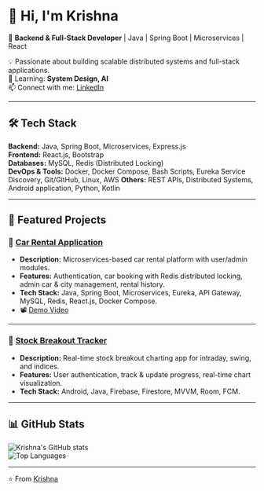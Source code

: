 # 👋 Hi, I'm Krishna  

🚀 **Backend & Full-Stack Developer** | Java | Spring Boot | Microservices | React  

💡 Passionate about building scalable distributed systems and full-stack applications.  
🌱 Learning: **System Design, AI**  
📫 Connect with me: [LinkedIn](https://www.linkedin.com/in/krishnachikhale/)

---

## 🛠️ Tech Stack  

**Backend:** Java, Spring Boot, Microservices, Express.js  
**Frontend:** React.js, Bootstrap  
**Databases:** MySQL, Redis (Distributed Locking)  
**DevOps & Tools:** Docker, Docker Compose, Bash Scripts, Eureka Service Discovery, Git/GitHub, Linux, AWS 
**Others:** REST APIs, Distributed Systems, Android application, Python, Kotlin

---

## 🚀 Featured Projects  

### 🔹 [Car Rental Application](https://github.com/krishna9325/Car-Rental/tree/docker-branch)  
- **Description:** Microservices-based car rental platform with user/admin modules.  
- **Features:** Authentication, car booking with Redis distributed locking, admin car & city management, rental history.  
- **Tech Stack:** Java, Spring Boot, Microservices, Eureka, API Gateway, MySQL, Redis, React.js, Docker Compose.  
- 📽️ [Demo Video](https://youtu.be/WWpqY9cMH_U)  

---

### 🔹 [Stock Breakout Tracker](https://github.com/your-repo)  
- **Description:** Real-time stock breakout charting app for intraday, swing, and indices.  
- **Features:** User authentication, track & update progress, real-time chart visualization.  
- **Tech Stack:** Android, Java, Firebase, Firestore, MVVM, Room, FCM.  

---


## 📊 GitHub Stats  

![Krishna's GitHub stats](https://github-readme-stats.vercel.app/api?username=krishna9325&show_icons=true&theme=tokyonight)  
![Top Languages](https://github-readme-stats.vercel.app/api/top-langs/?username=krishna9325&layout=compact&theme=tokyonight)  

---

⭐️ From [Krishna](https://github.com/krishna9325)  
